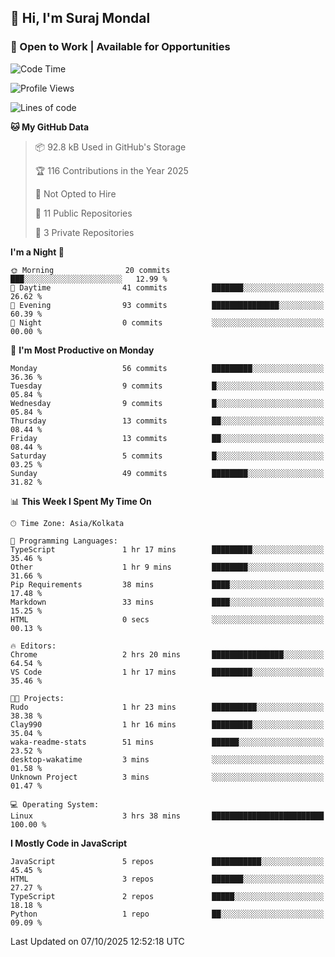 ## 👋 Hi, I'm Suraj Mondal
### 🚀 Open to Work | Available for Opportunities

<!--START_SECTION:waka-->
![Code Time](http://img.shields.io/badge/Code%20Time-10%20hrs%2030%20mins-blue)

![Profile Views](http://img.shields.io/badge/Profile%20Views-214-blue)

![Lines of code](https://img.shields.io/badge/From%20Hello%20World%20I%27ve%20Written-99.7%20thousand%20lines%20of%20code-blue)

**🐱 My GitHub Data** 

> 📦 92.8 kB Used in GitHub's Storage 
 > 
> 🏆 116 Contributions in the Year 2025
 > 
> 🚫 Not Opted to Hire
 > 
> 📜 11 Public Repositories 
 > 
> 🔑 3 Private Repositories 
 > 
**I'm a Night 🦉** 

```text
🌞 Morning                20 commits          ███░░░░░░░░░░░░░░░░░░░░░░   12.99 % 
🌆 Daytime                41 commits          ███████░░░░░░░░░░░░░░░░░░   26.62 % 
🌃 Evening                93 commits          ███████████████░░░░░░░░░░   60.39 % 
🌙 Night                  0 commits           ░░░░░░░░░░░░░░░░░░░░░░░░░   00.00 % 
```
📅 **I'm Most Productive on Monday** 

```text
Monday                   56 commits          █████████░░░░░░░░░░░░░░░░   36.36 % 
Tuesday                  9 commits           █░░░░░░░░░░░░░░░░░░░░░░░░   05.84 % 
Wednesday                9 commits           █░░░░░░░░░░░░░░░░░░░░░░░░   05.84 % 
Thursday                 13 commits          ██░░░░░░░░░░░░░░░░░░░░░░░   08.44 % 
Friday                   13 commits          ██░░░░░░░░░░░░░░░░░░░░░░░   08.44 % 
Saturday                 5 commits           █░░░░░░░░░░░░░░░░░░░░░░░░   03.25 % 
Sunday                   49 commits          ████████░░░░░░░░░░░░░░░░░   31.82 % 
```


📊 **This Week I Spent My Time On** 

```text
🕑︎ Time Zone: Asia/Kolkata

💬 Programming Languages: 
TypeScript               1 hr 17 mins        █████████░░░░░░░░░░░░░░░░   35.46 % 
Other                    1 hr 9 mins         ████████░░░░░░░░░░░░░░░░░   31.66 % 
Pip Requirements         38 mins             ████░░░░░░░░░░░░░░░░░░░░░   17.48 % 
Markdown                 33 mins             ████░░░░░░░░░░░░░░░░░░░░░   15.25 % 
HTML                     0 secs              ░░░░░░░░░░░░░░░░░░░░░░░░░   00.13 % 

🔥 Editors: 
Chrome                   2 hrs 20 mins       ████████████████░░░░░░░░░   64.54 % 
VS Code                  1 hr 17 mins        █████████░░░░░░░░░░░░░░░░   35.46 % 

🐱‍💻 Projects: 
Rudo                     1 hr 23 mins        ██████████░░░░░░░░░░░░░░░   38.38 % 
Clay990                  1 hr 16 mins        █████████░░░░░░░░░░░░░░░░   35.04 % 
waka-readme-stats        51 mins             ██████░░░░░░░░░░░░░░░░░░░   23.52 % 
desktop-wakatime         3 mins              ░░░░░░░░░░░░░░░░░░░░░░░░░   01.58 % 
Unknown Project          3 mins              ░░░░░░░░░░░░░░░░░░░░░░░░░   01.47 % 

💻 Operating System: 
Linux                    3 hrs 38 mins       █████████████████████████   100.00 % 
```

**I Mostly Code in JavaScript** 

```text
JavaScript               5 repos             ███████████░░░░░░░░░░░░░░   45.45 % 
HTML                     3 repos             ███████░░░░░░░░░░░░░░░░░░   27.27 % 
TypeScript               2 repos             █████░░░░░░░░░░░░░░░░░░░░   18.18 % 
Python                   1 repo              ██░░░░░░░░░░░░░░░░░░░░░░░   09.09 % 
```




 Last Updated on 07/10/2025 12:52:18 UTC
<!--END_SECTION:waka-->

